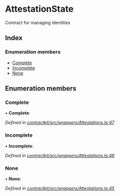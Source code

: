 # AttestationState

Contract for managing identities

## Index

### Enumeration members

* [Complete](_wrappers_attestations_.attestationstate.md#complete)
* [Incomplete](_wrappers_attestations_.attestationstate.md#incomplete)
* [None](_wrappers_attestations_.attestationstate.md#none)

## Enumeration members

### Complete

• **Complete**:

_Defined in_ [_contractkit/src/wrappers/Attestations.ts:47_](https://github.com/celo-org/celo-monorepo/blob/master/packages/contractkit/src/wrappers/Attestations.ts#L47)

### Incomplete

• **Incomplete**:

_Defined in_ [_contractkit/src/wrappers/Attestations.ts:46_](https://github.com/celo-org/celo-monorepo/blob/master/packages/contractkit/src/wrappers/Attestations.ts#L46)

### None

• **None**:

_Defined in_ [_contractkit/src/wrappers/Attestations.ts:45_](https://github.com/celo-org/celo-monorepo/blob/master/packages/contractkit/src/wrappers/Attestations.ts#L45)

